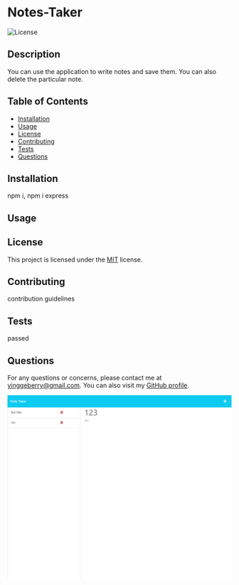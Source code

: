 # Notes-Taker

![License](https://img.shields.io/badge/License-MIT-green.svg)

## Description

You can use the application to write notes and save them. You can also delete the particular note.

## Table of Contents

- [Installation](#installation)
- [Usage](#usage)
- [License](#license)
- [Contributing](#contributing)
- [Tests](#tests)
- [Questions](#questions)

## Installation

npm i, npm i express

## Usage

## License

This project is licensed under the [MIT](https://opensource.org/licenses/MIT) license.

## Contributing

contribution guidelines

## Tests

passed

## Questions

For any questions or concerns, please contact me at yinggeberry@gmail.com. You can also visit my [GitHub profile](https://github.com/huyingg1).

![screenshoot-challenge11](notes-taker-screencapture.png)
